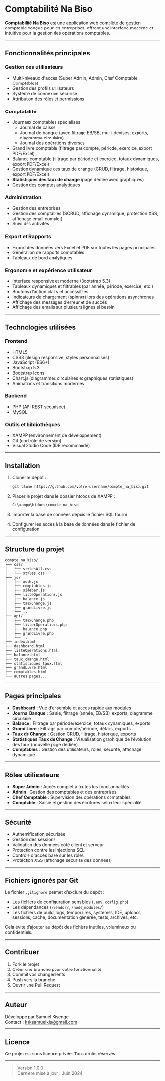 # Comptabilité Na Biso

**Comptabilité Na Biso** est une application web complète de gestion comptable conçue pour les entreprises, offrant une interface moderne et intuitive pour la gestion des opérations comptables.

---

## Fonctionnalités principales

### Gestion des utilisateurs
- Multi-niveaux d'accès (Super Admin, Admin, Chef Comptable, Comptables)
- Gestion des profils utilisateurs
- Système de connexion sécurisé
- Attribution des rôles et permissions

### Comptabilité
- Journaux comptables spécialisés :
  - Journal de caisse
  - Journal de banque (avec filtrage EB/SB, multi-devises, exports, diagramme circulaire)
  - Journal des opérations diverses
- Grand livre comptable (filtrage par compte, période, exercice, export PDF/Excel)
- Balance comptable (filtrage par période et exercice, totaux dynamiques, export PDF/Excel)
- Gestion dynamique des taux de change (CRUD, filtrage, historique, export PDF/Excel)
- **Statistiques des taux de change** (page dédiée avec graphiques)
- Gestion des comptes analytiques

### Administration
- Gestion des entreprises
- Gestion des comptables (SCRUD, affichage dynamique, protection XSS, affichage email complet)
- Suivi des activités

### Export et Rapports
- Export des données vers Excel et PDF sur toutes les pages principales
- Génération de rapports comptables
- Tableaux de bord analytiques

### Ergonomie et expérience utilisateur
- Interface responsive et moderne (Bootstrap 5.3)
- Tableaux dynamiques et filtrables (par année, période, exercice, etc.)
- Boutons d’action clairs et accessibles
- Indicateurs de chargement (spinner) lors des opérations asynchrones
- Affichage des messages d’erreur et de succès
- Affichage des emails sur plusieurs lignes si besoin

---

## Technologies utilisées

### Frontend
- HTML5
- CSS3 (design responsive, styles personnalisés)
- JavaScript (ES6+)
- Bootstrap 5.3
- Bootstrap Icons
- Chart.js (diagrammes circulaires et graphiques statistiques)
- Animations et transitions modernes

### Backend
- PHP (API REST sécurisée)
- MySQL

### Outils et bibliothèques
- XAMPP (environnement de développement)
- Git (contrôle de version)
- Visual Studio Code (IDE recommandé)

---

## Installation

1. Cloner le dépôt :
    ```bash
    git clone https://github.com/votre-username/compte_na_biso.git
    ```

2. Placer le projet dans le dossier htdocs de XAMPP :
    ```bash
    C:\xampp\htdocs\compte_na_biso
    ```

3. Importer la base de données depuis le fichier SQL fourni

4. Configurer les accès à la base de données dans le fichier de configuration

---

## Structure du projet

```
compte_na_biso/
├── css/
│   └── stylesAll.css
│   └── styles.css
├── js/
│   ├── auth.js
│   ├── comptables.js
│   ├── sidebar.js
│   ├── listeOperations.js
│   ├── balance.js
│   ├── tauxChange.js
│   ├── grandLivre.js
│   └── ...
├── api/
│   ├── tauxChange.php
│   ├── listerOperations.php
│   ├── balance.php
│   ├── grandLivre.php
│   └── ...
├── index.html
├── dashboard.html
├── listeOperations.html
├── balance.html
├── taux_change.html
├── statistiques_taux.html
├── grandLivre.html
├── comptables.html
└── autres pages...
```

---

## Pages principales

- **Dashboard** : Vue d’ensemble et accès rapide aux modules
- **Journal Banque** : Saisie, filtrage (année, EB/SB), exports, diagramme circulaire
- **Balance** : Filtrage par période/exercice, totaux dynamiques, exports
- **Grand Livre** : Filtrage par compte/période, détails, exports
- **Taux de Change** : Gestion CRUD, filtrage, historique, exports
- **Statistiques Taux de Change** : Visualisation graphique de l’évolution des taux (nouvelle page dédiée)
- **Comptables** : Gestion des utilisateurs, rôles, sécurité, affichage dynamique

---

## Rôles utilisateurs

- **Super Admin** : Accès complet à toutes les fonctionnalités
- **Admin** : Gestion des comptables et des entreprises
- **Chef Comptable** : Supervision des opérations comptables
- **Comptable** : Saisie et gestion des écritures selon leur spécialité

---

## Sécurité

- Authentification sécurisée
- Gestion des sessions
- Validation des données côté client et serveur
- Protection contre les injections SQL
- Contrôle d'accès basé sur les rôles
- Protection XSS (affichage sécurisé des données)

---

## Fichiers ignorés par Git

Le fichier `.gitignore` permet d’exclure du dépôt :
- Les fichiers de configuration sensibles (`.env`, `config.php`)
- Les dépendances (`/vendor/`, `/node_modules/`)
- Les fichiers de build, logs, temporaires, systèmes, IDE, uploads, sessions, cache, documentation générée, tests, archives, etc.

Cela évite d’ajouter au dépôt des fichiers inutiles, volumineux ou confidentiels.

---

## Contribuer

1. Fork le projet
2. Créer une branche pour votre fonctionnalité
3. Commit vos changements
4. Push vers la branche
5. Ouvrir une Pull Request

---

## Auteur

Développé par Samuel Kisenge  
Contact : [ksksamuelkis@gmail.com](mailto:ksksamuelkis@gmail.com)

---

## Licence

Ce projet est sous licence privée. Tous droits réservés.

---

> Version 1.0.0  
> Dernière mise à jour : Juin 2024
